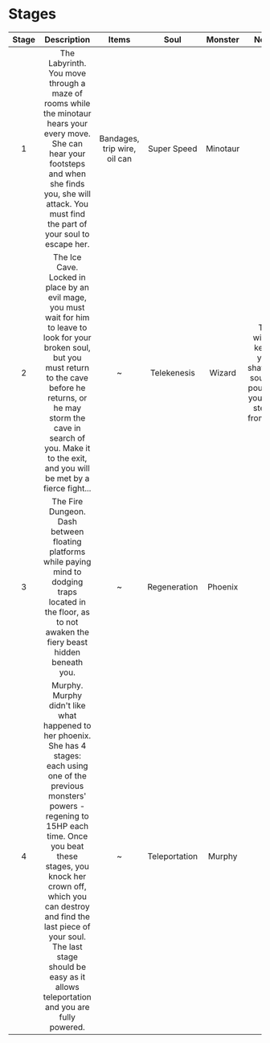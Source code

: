 # Stages

| Stage | Description | Items | Soul | Monster | Notes |
| :---: | :---------: | :---: | :--: | :-----: | :---:
| 1 | The Labyrinth.<br />You move through a maze of rooms while the minotaur hears your every move. She can hear your footsteps and when she finds you, she will attack. You must find the part of your soul to escape her. | Bandages, trip wire, oil can | Super Speed | Minotaur | ~ |
| 2 | The Ice Cave.<br />Locked in place by an evil mage, you must wait for him to leave to look for your broken soul, but you must return to the cave before he returns, or he may storm the cave in search of you. Make it to the exit, and you will be met by a fierce fight... | ~ | Telekenesis | Wizard | The wizard keeps your shattered soul in a pouch so you must steal it from him.
| 3 | The Fire Dungeon.<br />Dash between floating platforms while paying mind to dodging traps located in the floor, as to not awaken the fiery beast hidden beneath you. | ~ | Regeneration | Phoenix | ~ |
| 4 | Murphy.<br />Murphy didn't like what happened to her phoenix. She has 4 stages: each using one of the previous monsters' powers - regening to 15HP each time. Once you beat these stages, you knock her crown off, which you can destroy and find the last piece of your soul. The last stage should be easy as it allows teleportation and you are fully powered. | ~ | Teleportation | Murphy | ~ | 
